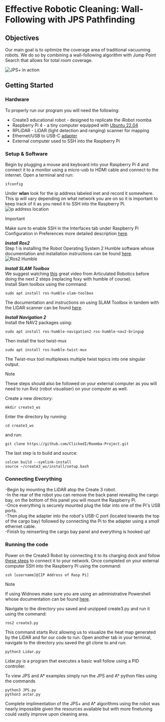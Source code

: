 # **Effective Robotic Cleaning:** Wall-Following with JPS Pathfinding

## Objectives

Our main goal is to optimize the coverage area of traditional vacuuming robots. We do so by combining a wall-following algorithm with Jump Point Search that allows for total room coverage.

![JPS+ in action](https://media.springernature.com/lw685/springer-static/image/chp%3A10.1007%2F978-981-99-0479-2_267/MediaObjects/539027_1_En_267_Fig10_HTML.png)

## Getting Started
### Hardware
To properly run our program you will need the following:
- Create3 educational robot - designed to replicate the iRobot roomba
- Raspberry Pi 4 - a tiny computer equipped with [Ubuntu 22.04](https://releases.ubuntu.com/jammy/)
- RPLiDAR - LiDAR (light detection and ranging) scanner for mapping
- Ethernet/USB to USB-C [adapter](https://www.amazon.com/Ethernet-Adapter-uni-Gigabit-Compatible/dp/B0871ZL9TG/ref=asc_df_B0871ZL9TG/?tag=hyprod-20&linkCode=df0&hvadid=693310954762&hvpos=&hvnetw=g&hvrand=16954073619488731607&hvpone=&hvptwo=&hvqmt=&hvdev=c&hvdvcmdl=&hvlocint=&hvlocphy=9001843&hvtargid=pla-1123808946192&mcid=ab8721b29d5033a99494d584b3d2629a&gad_source=1&gclid=CjwKCAjw9IayBhBJEiwAVuc3fv7x_C3fqsNCKoSJi1NQ9luoM_0g8-K-M9aF9xyh8DQZ1dmS7RkLcRoCUT0QAvD_BwE&th=1)
- External computer used to SSH into the Raspberry Pi

### Setup & Software
Begin by plugging a mouse and keyboard into your Raspberry Pi 4 and connect it to a monitor using a micro-usb to HDMI cable and connect to the internet. Open a terminal and run:
```
ifconfig
```
Under **wlan** look for the ip address labeled inet and record it somewhere. This ip will vary depending on what network you are on so it is important to keep track of it as you need it to SSH into the Raspberry Pi.
![ip address location](https://www.mbtechworks.com/wp-uploads/ifconfig-1.jpg)
>[!IMPORTANT]
>Make sure to enable SSH in the Interfaces tab under Raspberry Pi Configuration in Preferences more detailed description [here](https://www.onlogic.com/blog/how-to-ssh-into-raspberry-pi/).

***Install Ros2***  
Step 1 is installing the Robot Operating System 2 Humble software whose documentation and installation instructions can be found [here](https://docs.ros.org/en/humble/Installation.html).  
![Ros2 Humble](https://docs.ros.org/en/humble/_static/humble-small.png)  

***Install SLAM Toolbox***  
We suggest watching [this](https://www.youtube.com/watch?v=ZaiA3hWaRzE&t=504s) great video from Articulated Robotics before doing the next 2 steps (replacing foxy with humble of course).  
Install Slam toolbox using the command:  
```
sudo apt install ros-humble-slam-toolbox
``` 
The documentation and instructions on using SLAM Toolbox in tandem with the LiDAR scanner can be found [here](https://github.com/iRobotEducation/create3_examples/tree/humble/create3_lidar_slam).  

***Install Navigation 2***  
Install the NAV2 packages using:
```
sudo apt install ros-humble-navigation2 ros-humble-nav2-bringup
```
Then install the tool twist-mux
```
sudo apt install ros-humble-twist-mux
```
The Twist-mux tool multiplexes multiple twist topics into one singular output.
>[!NOTE]
>These steps should also be followed on your external computer as you will need to run Rviz (robot visualiser) on your computer as well.
  
Create a new directory:
```
mkdir create3_ws
```
Enter the directory by running:
```
cd create3_ws
```
and run:
```
git clone https://github.com/ClickedI/Roomba-Project.git
```
The last step is to build and source:
```
colcon build --symlink-install
source ~/create3_ws/install/setup.bash
```

### Connecting Everything
-Begin by mounting the LiDAR atop the Create 3 robot.  
-In the rear of the robot you can remove the back panel revealing the cargo bay, on the bottom of this panel you will mount the Raspberry Pi.  
-Once everything is securely mounted plug the lidar into one of the Pi's USB ports.  
-Then plug the adapter into the robot's USB-C port (located towards the top of the cargo bay) followed by connecting the Pi to the adapter using a *small* ethernet cable.  
-Finish by reinserting the cargo bay panel and everything is hooked up!  

### Running the code
Power on the Create3 Robot by connecting it to its charging dock and follow [these steps](https://edu.irobot.com/create3-setup) to connect it to your network. Once completed on your external computer SSH into the Raspberry Pi using the command:
```
ssh [username]@[IP Address of Rasp Pi]
```
>[!NOTE]
>If using Widnows make sure you are using an administrative Powershell whose documentation can be found [here](https://learn.microsoft.com/en-us/powershell/scripting/install/installing-powershell-on-windows?view=powershell-7.4).  

Navigate to the directory you saved and unzipped create3.py and run it using the command:  
```
ros2 create3.py
```
This command starts Rviz allowing us to visualize the heat map generated by the LiDAR and for our code to run. Open another tab in your terminal, navigate to the directory you saved the git clone to and run:
```
python3 Lidar.py
```

Lidar.py is a program that executes a basic wall follow using a PID controller.

To view JPS and A* examples simply run the JPS and A* python files using the commands
```
python3 JPS.py
python3 astar.py
```
Complete implimentation of the JPS+ and A* algorithms using the robot was nearly impossible given the resources available but with more finetuning could vastly improve upon cleaning area.
